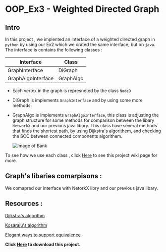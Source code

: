 # OOP_Ex3 - Weighted Directed Graph 
## Intro 
In this project , we implented an interface of a weighted directed graph in `python` by using our Ex2 which we crated the same interface, but on `java`. 
The interface is contains the following classes :


Interface | Class                   
------------ | -------------                    
GraphInterface | DiGraph
GraphAlgoInterface | GraphAlgo

* Each vertex in the graph is represneted by the class `NodeD` 

* DiGraph is implements `GraphInterface` and by using some more methods.

* GraphAlgo is implements `GraphAlgoInterface`, this class is adjusting the graph structure for some 
  methods for comparison between the libary `NetworkX` and our previous java libary.
  This class have several methods that finds the shortest path, by using Dijkstra's algorithem, and     checking the SCC between connected components algorithem.
  
   
  ![Image of Bank](https://www.baeldung.com/wp-content/uploads/2017/01/initial-graph.png)
  
  

To see how we use each class , click  [Here](https://github.com/danielberco/OOP_Ex3/wiki) to see this project wiki page for more.

## Graph's libaries comarpisons :
We comapred our interface with NetorkX libry and our previous java libary.



## Resources :
[Dijkstra's algorithm](https://en.wikipedia.org/wiki/Dijkstra%27s_algorithm)

[Kosaraju's algorithm](https://en.wikipedia.org/wiki/Kosaraju%27s_algorithm)

[Elegant ways to support equivalence](https://stackoverflow.com/questions/390250/elegant-ways-to-support-equivalence-equality-in-python-classes)

**Click [Here](https://github.com/danielberco/OOP_Ex3.git) to download this project.**


    

